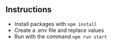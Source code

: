 ## Instructions

- Install packages with `npm install`
- Create a .env file and replace values
- Run with the command `npm run start`
